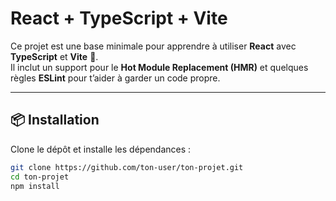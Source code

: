 # React + TypeScript + Vite

Ce projet est une base minimale pour apprendre à utiliser **React** avec **TypeScript** et **Vite** 🚀.  
Il inclut un support pour le **Hot Module Replacement (HMR)** et quelques règles **ESLint** pour t’aider à garder un code propre.

---

## 📦 Installation

Clone le dépôt et installe les dépendances :

```bash
git clone https://github.com/ton-user/ton-projet.git
cd ton-projet
npm install  
